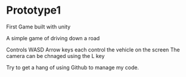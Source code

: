 # Prototype1
First Game built with unity

A simple game of driving down a road 

Controls 
WASD
Arrow keys 
each control the vehicle on the screen 
The camera can be chnaged using the L key

Try to get a hang of using Github to manage my code. 
